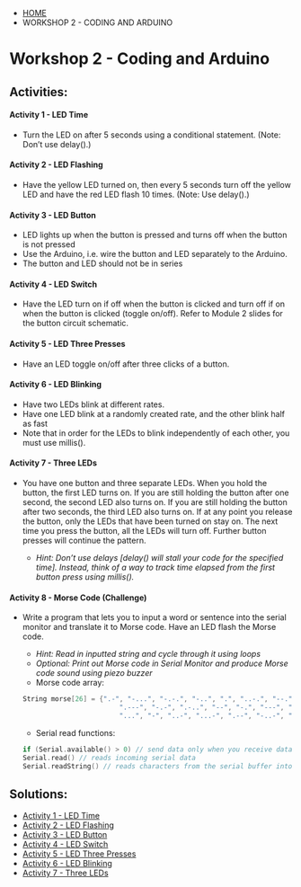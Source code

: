 <ul class="breadcrumb">
  <li><a href="{{ "/" | absolute_url }}">HOME</a></li>
  <li>WORKSHOP 2 - CODING AND ARDUINO</li>
</ul>

# Workshop 2 - Coding and Arduino

## Activities:

#### Activity 1 - LED Time
* Turn the LED on after 5 seconds using a conditional statement. (Note: Don’t use delay().)

#### Activity 2 - LED Flashing
* Have the yellow LED turned on, then every 5 seconds turn off the yellow LED and have the red LED flash 10 times. (Note: Use delay().)

#### Activity 3 - LED Button
* LED lights up when the button is pressed and turns off when the button is not pressed
* Use the Arduino, i.e. wire the button and LED separately to the Arduino.
* The button and LED should not be in series

#### Activity 4 - LED Switch
* Have the LED turn on if off when the button is clicked and turn off if on when the button is clicked (toggle on/off). Refer to Module 2 slides for the button circuit schematic.

#### Activity 5 - LED Three Presses
* Have an LED toggle on/off after three clicks of a button.

#### Activity 6 - LED Blinking
* Have two LEDs blink at different rates.
* Have one LED blink at a randomly created rate, and the other blink half as fast
* Note that in order for the LEDs to blink independently of each other, you must use millis().

#### Activity 7 - Three LEDs
* You have one button and three separate LEDs. When you hold the button, the first LED turns on. If you are still holding the button after one second, the second LED also turns on. If you are still holding the button after two seconds, the third LED also turns on. If at any point you release the button, only the LEDs that have been turned on stay on. The next time you press the button, all the LEDs will turn off. Further button presses will continue the pattern.

	- *Hint: Don’t use delays [delay() will stall your code for the specified time]. Instead, think of a way to track time elapsed from the first button press using millis().*

#### Activity 8 - Morse Code (Challenge)
* Write a program that lets you to input a word or sentence into the serial monitor and translate it to Morse code. Have an LED flash the Morse code.

	- *Hint: Read in inputted string and cycle through it using loops*
	- *Optional: Print out Morse code in Serial Monitor and produce Morse code sound using piezo buzzer*
	- Morse code array:
	```c++
	String morse[26] = {".-", "-...", "-.-.", "-..", ".", "..-.", "--.", "....", "..",     // A-I
			                ".---", "-.-", ".-..", "--", "-.", "---", ".--.", "--.-", ".-.",   // J-R 
			                "...", "-", "..-", "...-", ".--", "-..-", "-.--", "--.."};         // S-Z
	```
	- Serial read functions:
	```c++
	if (Serial.available() > 0) // send data only when you receive data
	Serial.read() // reads incoming serial data
	Serial.readString() // reads characters from the serial buffer into a String
	```


<!--
hide solutions
-->

## Solutions:
* [Activity 1 - LED Time](https://bmesbuildteamucla.github.io/workshops/workshop-2--coding-and-arduino/activity-1--LED-time)
* [Activity 2 - LED Flashing](https://bmesbuildteamucla.github.io/workshops/workshop-2--coding-and-arduino/activity-2--LED-flashing)
* [Activity 3 - LED Button](https://bmesbuildteamucla.github.io/workshops/workshop-2--coding-and-arduino/activity-3--LED-button)
* [Activity 4 - LED Switch](https://bmesbuildteamucla.github.io/workshops/workshop-2--coding-and-arduino/activity-4--LED-switch)
* [Activity 5 - LED Three Presses](https://bmesbuildteamucla.github.io/workshops/workshop-2--coding-and-arduino/activity-5--LED-three-presses)
* [Activity 6 - LED Blinking](https://bmesbuildteamucla.github.io/workshops/workshop-2--coding-and-arduino/activity-6--LED-blinking)
* [Activity 7 - Three LEDs](https://bmesbuildteamucla.github.io/workshops/workshop-2--coding-and-arduino/activity-7--three-LEDs)

<!--
* [Activity 8 - Morse Code](https://bmesbuildteamucla.github.io/workshops/workshop-2--coding-and-arduino/activity-8--morse-code)
-->

